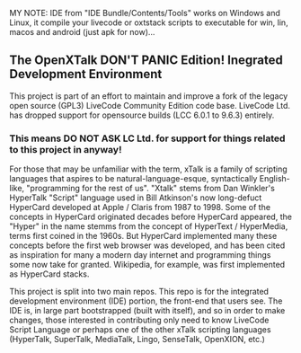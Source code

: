 MY NOTE: IDE from "IDE Bundle/Contents/Tools" works on Windows and Linux, it compile your livecode or oxtstack scripts to executable for win, lin, macos and android (just apk for now)...

## The OpenXTalk DON'T PANIC Edition! Inegrated Development Environment

This project is part of an effort to maintain and improve a fork of the legacy open source (GPL3) LiveCode Community Edition code base.
LiveCode Ltd. has dropped support for opensource builds (LCC 6.0.1 to 9.6.3) entirely. 
### This means DO NOT ASK LC Ltd. for support for things related to this project in anyway!

For those that may be unfamiliar with the term, xTalk is a family of scripting languages that aspires to be natural-language-esque, syntactically English-like, "programming for the rest of us". "Xtalk" stems from Dan Winkler's HyperTalk "Script" language used in Bill Atkinson's now long-defuct HyperCard developed at Apple / Claris from 1987 to 1998. Some of the concepts in HyperCard originated decades before HyperCard appeared, the "Hyper" in the name stemms from the concept of HyperText / HyperMedia, terms first coined in the 1960s. But HyperCard implemented many these concepts before the first web browser was developed, and has been cited as inspiration for many a modern day internet and programming things some now take for granted. Wikipedia, for example, was first implemented as HyperCard stacks.

This project is split into two main repos. This repo is for the integrated development environment (IDE) portion, the front-end that users see. The IDE is, in large part bootstrapped (built with itself), and so in order to make changes, those interested in contributing only need to know LiveCode Script Language or perhaps one of the other xTalk scripting languages (HyperTalk, SuperTalk, MediaTalk, Lingo, SenseTalk, OpenXION, etc.) 
